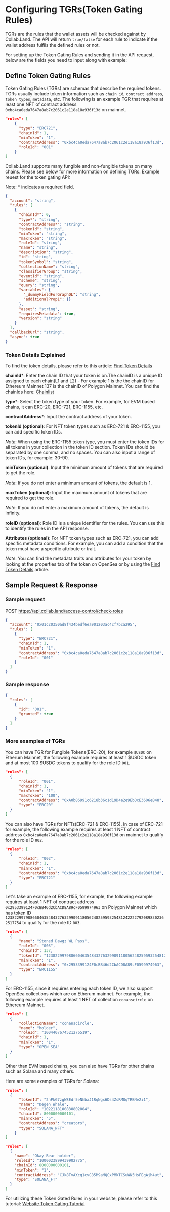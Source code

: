 # Configuring TGRs(Token Gating Rules)

TGRs are the rules that the wallet assets will be checked against by Collab.Land. The API will return `true/false` for each rule to indicate if the wallet address fulfils the defined rules or not.

For setting up the Token Gating Rules and sending it in the API request, below are the fields you need to input along with example:

## Define Token Gating Rules

Token Gating Rules (TGRs) are schemas that describe the required tokens. TGRs usually include token information such as `chain id`, `contract address`, `token types`, `metadata`, etc. The following is an example TGR that requires at least one NFT of contract address `0xbc4ca0eda7647a8ab7c2061c2e118a18a936f13d` on mainnet.

```json
"rules": [
    {
      "type": "ERC721",
      "chainId": 1,
      "minToken": "1",
      "contractAddress": "0xbc4ca0eda7647a8ab7c2061c2e118a18a936f13d",
      "roleId": "001"
    }
]
```

Collab.Land supports many fungible and non-fungible tokens on many chains. Please see below for more information on defining TGRs. Example reuest for the token gating API:

Note: * indicates a required field.

```json
{
  "account": "string",
  "rules": [
    {
      "chainId*": 0,
      "type*": "string",
      "contractAddress*": "string",
      "tokenId": "string",
      "minToken": "string",
      "maxToken": "string",
      "roleId": "string",
      "name": "string",
      "description": "string",
      "id": "string",
      "tokenSymbol": "string",
      "collectionName": "string",
      "classifierGroup": "string",
      "eventId": "string",
      "scheme": "string",
      "query": "string",
      "variables": {
        "_dummyFieldForGraphQL": "string",
        "additionalProp1": {}
      },
      "asset": "string",
      "requiresMetadata": true,
      "version": "string"
    }
  ],
  "callbackUrl": "string",
  "async": true
}
```

### Token Details Explained

To find the token details, please refer to this article: [Find Token Details](./finding-token-details)

**chainId***: Enter the chain ID that your token is on.The chainID is a unique ID assigned to each chain(L1 and L2) - For example 1 is the the chainID for Ethereum Mainnet 137 is the chainID of Polygon Mainnet. You can find the chainIds here: [Chainlist](https://chainlist.org/)

**type***: Select the token type of your token. For example, for EVM based chains, it can ERC-20, ERC-721, ERC-1155, etc.

**contractAddress***: Input the contract address of your token.

**tokenId (optional)**: For NFT token types such as ERC-721 & ERC-1155, you can add specific token IDs.

*Note*: When using the ERC-1155 token type, you must enter the token IDs for all tokens in your collection in the token ID section. Token IDs should be separated by one comma, and no spaces. You can also input a range of token IDs, for example: 30-90.

**minToken (optional)**: Input the minimum amount of tokens that are required to get the role.

*Note*: If you do not enter a minimum amount of tokens, the default is 1.

**maxToken (optional)**: Input the maximum amount of tokens that are required to get the role.

*Note*: If you do not enter a maximum amount of tokens, the default is infinity.

**roleID (optional)**: Role ID is a unique identifier for the rules. You can use this to identify the rules in the API response.

**Attributes (optional)**: For NFT token types such as ERC-721, you can add specific metadata conditions. For example, you can add a condition that the token must have a specific attribute or trait.

*Note*: You can find the metadata traits and attributes for your token by looking at the properties tab of the token on OpenSea or by using the [Find Token Details](./finding-token-details) article.

## Sample Request & Response

### Sample request

POST https://api.collab.land/access-control/check-roles

```json
{
  "account": "0x01c20350ad8f434bedf6ea901203ac4cf7bca295",
  "rules": [
    {
      "type": "ERC721",
      "chainId": 1,
      "minToken": "1",
      "contractAddress": "0xbc4ca0eda7647a8ab7c2061c2e118a18a936f13d",
      "roleId": "001"
    }
  ]
}
```

### Sample response

```json
{
  "roles": [
    {
      "id": "001",
      "granted": true
    }
  ]
}
```

### More examples of TGRs

You can have TGR for Fungible Tokens(ERC-20), for example `$USDC` on Etherum Mainnet, the following example requires at least 1 $USDC token and at most 100 $USDC tokens to qualify for the role ID `001`.

```json
"rules": [
  {
      "roleId": "001",
      "chainId": 1,
      "minToken": "1",
      "maxToken": "100",
      "contractAddress": "0xA0b86991c6218b36c1d19D4a2e9Eb0cE3606eB48",
      "type": "ERC20"
  }
]
```

You can also have TGRs for NFTs(ERC-721 & ERC-1155). In case of ERC-721 for example, the following example requires at least 1 NFT of contract address `0xbc4ca0eda7647a8ab7c2061c2e118a18a936f13d` on mainnet to qualify for the role ID `002`.

```json
"rules": [
  {
      "roleId": "002",
      "chainId": 1,
      "minToken": "1",
      "contractAddress": "0xbc4ca0eda7647a8ab7c2061c2e118a18a936f13d",
      "type": "ERC721"
  }
]
```

Let's take an example of ERC-1155, for example, the following example requires at least 1 NFT of contract address `0x2953399124F0cBB46d2CbACD8A89cF0599974963` on Polygon Mainnet which has token ID `12382299798866046354843276329909118056248259593254812422227920898302362517754` to qualify for the role ID `003`.

```json
"rules": [
  {
      "name": "Stoned Dawgz WL Pass",
      "roleId": "003",
      "chainId": 137,
      "tokenId": "12382299798866046354843276329909118056248259593254812422227920898302362517754",
      "minToken": "1",
      "contractAddress": "0x2953399124F0cBB46d2CbACD8A89cF0599974963",
      "type": "ERC1155"
  }
]
```

For ERC-1155, since it requires entering each token ID, we also support OpenSea collections which are on Etherum mainnet. For example, the following example requires at least 1 NFT of collection `conanscircle` on Ethereum Mainnet.

```json
"rules": [
  {
      "collectionName": "conanscircle",
      "name": "holder",
      "roleId": "1004407674521276519",
      "chainId": 1,
      "minToken": "1",
      "type": "OPEN_SEA"
  }
]
```

Other than EVM based chains, you can also have TGRs for other chains such as Solana and many others.

Here are some examples of TGRs for Solana:

```json
"rules": [
  {
      "tokenId": "2nPkG7zgW8Edr5eNhbaJ1RqNgx6Ds4ZsRM8qTRBNe2i1",
      "name": "Degen Whale",
      "roleId": "1022118100830802004",
      "chainId": 8000000000101,
      "minToken": "5",
      "contractAddress": "creators",
      "type": "SOLANA_NFT"
    }
]
```

```json
"rules": [
  {
    "name": "Okay Bear holder",
    "roleId": "1000023899439902775",
    "chainId": 8000000000101,
    "minToken": "1",
    "contractAddress": "CJk8TvAXcq1cvC85M9aMQCxPMkTCSuWN5HsFEgAjh4ut",
    "type": "SOLANA_FT"
  }
]
```

For utilizing these Token Gated Rules in your website, please refer to this tutorial: [Website Token Gating Tutorial](../../tutorials/token-gating)
